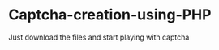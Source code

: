 Captcha-creation-using-PHP
==========================
Just download the files and start playing with captcha 

